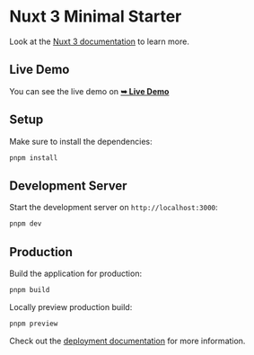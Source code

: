# Nuxt 3 Minimal Starter

Look at the [Nuxt 3 documentation](https://nuxt.com/docs/getting-started/introduction) to learn more.

## Live Demo

You can see the live demo on  <a href="https://mv-tm.netlify.app"><strong>➥ Live Demo</strong></a>

## Setup

Make sure to install the dependencies:

```bash
pnpm install
```

## Development Server

Start the development server on `http://localhost:3000`:

```bash
pnpm dev
```

## Production

Build the application for production:

```bash
pnpm build
```

Locally preview production build:

```bash
pnpm preview
```

Check out the [deployment documentation](https://nuxt.com/docs/getting-started/deployment) for more information.
